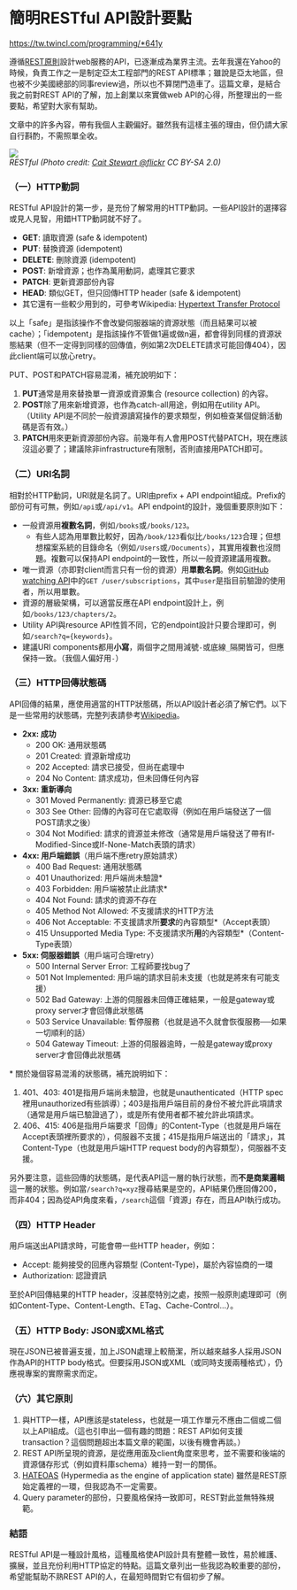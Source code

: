 簡明RESTful API設計要點
=================
https://tw.twincl.com/programming/*641y

遵循[REST原則](https://en.wikipedia.org/wiki/Representational_state_transfer)設計web服務的API，已逐漸成為業界主流。去年我還在Yahoo的時候，負責工作之一是制定亞太工程部門的REST API標準；雖說是亞太地區，但也被不少美國總部的同事review過，所以也不算閉門造車了。這篇文章，是結合我之前對REST API的了解，加上創業以來實做web API的心得，所整理出的一些要點，希望對大家有幫助。

文章中的許多內容，帶有我個人主觀偏好。雖然我有這樣主張的理由，但仍請大家自行斟酌，不需照單全收。

![](https://farm3.staticflickr.com/2099/3544229880_5f51d356ee_z_d.jpg)  
_RESTful (Photo credit: [Cait Stewart @flickr](https://www.flickr.com/photos/caitlinstewart/3544229880) CC BY-SA 2.0)_

### （一）HTTP動詞

RESTful API設計的第一步，是充份了解常用的HTTP動詞。一些API設計的選擇容或見人見智，用錯HTTP動詞就不好了。

*   **GET**: 讀取資源 (safe & idempotent)
*   **PUT**: 替換資源 (idempotent)
*   **DELETE**: 刪除資源 (idempotent)
*   **POST**: 新增資源；也作為萬用動詞，處理其它要求
*   **PATCH**: 更新資源部份內容
*   **HEAD**: 類似GET，但只回傳HTTP header (safe & idempotent)
*   其它還有一些較少用到的，可參考Wikipedia: [Hypertext Transfer Protocol](https://en.wikipedia.org/wiki/Hypertext_Transfer_Protocol#Request_methods)

以上「safe」是指該操作不會改變伺服器端的資源狀態（而且結果可以被cache）；「idempotent」是指該操作不管做1遍或做n遍，都會得到同樣的資源狀態結果（但不一定得到同樣的回傳值，例如第2次DELETE請求可能回傳404），因此client端可以放心retry。

PUT、POST和PATCH容易混淆，補充說明如下：

1.  **PUT**通常是用來替換單一資源或資源集合 (resource collection) 的內容。
2.  **POST**除了用來新增資源，也作為catch-all用途，例如用在utility API。（Utility API是不同於一般資源讀寫操作的要求類型，例如檢查某個促銷活動碼是否有效。）
3.  **PATCH**用來更新資源部份內容。前幾年有人會用POST代替PATCH，現在應該沒這必要了；建議除非infrastructure有限制，否則直接用PATCH即可。

### （二）URI名詞

相對於HTTP動詞，URI就是名詞了。URI由prefix + API endpoint組成。Prefix的部份可有可無，例如`/api`或`/api/v1`。API endpoint的設計，幾個重要原則如下：

*   一般資源用**複數名詞**，例如`/books`或`/books/123`。
    *   有些人認為用單數比較好，因為`/book/123`看似比`/books/123`合理；但想想檔案系統的目錄命名（例如`/Users`或`/Documents`），其實用複數也沒問題。複數可以保持API endpoint的一致性，所以一般資源建議用複數。
*   唯一資源（亦即對client而言只有一份的資源）用**單數名詞**。例如[GitHub watching API](https://developer.github.com/v3/activity/watching/#list-repositories-being-watched)中的`GET /user/subscriptions`，其中`user`是指目前驗證的使用者，所以用單數。
*   資源的層級架構，可以適當反應在API endpoint設計上，例如`/books/123/chapters/2`。
*   Utility API與resource API性質不同，它的endpoint設計只要合理即可，例如`/search?q={keywords}`。
*   建議URI components都用**小寫**，兩個字之間用減號`-`或底線`_`隔開皆可，但應保持一致。（我個人偏好用`-`）

### （三）HTTP回傳狀態碼

API回傳的結果，應使用適當的HTTP狀態碼，所以API設計者必須了解它們。以下是一些常用的狀態碼，完整列表請參考[Wikipedia](https://en.wikipedia.org/wiki/List_of_HTTP_status_codes)。

*   **2xx: 成功**
    *   200 OK: 通用狀態碼
    *   201 Created: 資源新增成功
    *   202 Accepted: 請求已接受，但尚在處理中
    *   204 No Content: 請求成功，但未回傳任何內容
*   **3xx: 重新導向**
    *   301 Moved Permanently: 資源已移至它處
    *   303 See Other: 回傳的內容可在它處取得（例如在用戶端發送了一個POST請求之後）
    *   304 Not Modified: 請求的資源並未修改（通常是用戶端發送了帶有If-Modified-Since或If-None-Match表頭的請求）
*   **4xx: 用戶端錯誤**（用戶端不應retry原始請求）
    *   400 Bad Request: 通用狀態碼
    *   401 Unauthorized: 用戶端尚未驗證\*
    *   403 Forbidden: 用戶端被禁止此請求\*
    *   404 Not Found: 請求的資源不存在
    *   405 Method Not Allowed: 不支援請求的HTTP方法
    *   406 Not Acceptable: 不支援請求所**要求**的內容類型\*（Accept表頭）
    *   415 Unsupported Media Type: 不支援請求所**用**的內容類型\*（Content-Type表頭）
*   **5xx: 伺服器錯誤**（用戶端可合理retry）
    *   500 Internal Server Error: 工程師要找bug了
    *   501 Not Implemented: 用戶端的請求目前未支援（也就是將來有可能支援）
    *   502 Bad Gateway: 上游的伺服器未回傳正確結果，一般是gateway或proxy server才會回傳此狀態碼
    *   503 Service Unavailable: 暫停服務（也就是過不久就會恢復服務──如果一切順利的話）
    *   504 Gateway Timeout: 上游的伺服器逾時，一般是gateway或proxy server才會回傳此狀態碼

\* 關於幾個容易混淆的狀態碼，補充說明如下：

1.  401、403: 401是指用戶端尚未驗證，也就是unauthenticated（HTTP spec裡用unauthorized有些誤導）；403是指用戶端目前的身份不被允許此項請求（通常是用戶端已驗證過了），或是所有使用者都不被允許此項請求。
2.  406、415: 406是指用戶端要求「回傳」的Content-Type（也就是用戶端在Accept表頭裡所要求的），伺服器不支援；415是指用戶端送出的「請求」，其Content-Type（也就是用戶端HTTP request body的內容類型），伺服器不支援。

另外要注意，這些回傳的狀態碼，是代表API這一層的執行狀態，而**不是商業邏輯**這一層的狀態。例如當`/search?q=xyz`搜尋結果是空的，API結果仍應回傳200，而非404；因為從API角度來看，`/search`這個「資源」存在，而且API執行成功。

### （四）HTTP Header

用戶端送出API請求時，可能會帶一些HTTP header，例如：

*   Accept: 能夠接受的回應內容類型 (Content-Type)，屬於內容協商的一環
*   Authorization: 認證資訊

至於API回傳結果的HTTP header，沒甚麼特別之處，按照一般原則處理即可（例如Content-Type、Content-Length、ETag、Cache-Control…）。

### （五）HTTP Body: JSON或XML格式

現在JSON已被普遍支援，加上JSON處理上較簡潔，所以越來越多人採用JSON作為API的HTTP body格式。但要採用JSON或XML（或同時支援兩種格式），仍應視專案的實際需求而定。

### （六）其它原則

1.  與HTTP一樣，API應該是stateless，也就是一項工作單元不應由二個或二個以上API組成。（這也引申出一個有趣的問題：REST API如何支援transaction？這個問題超出本篇文章的範圍，以後有機會再談。）
2.  REST API所呈現的資源，是從應用面及client角度來思考，並不需要和後端的資源儲存形式（例如資料庫schema）維持一對一的關係。
3.  [HATEOAS](https://en.wikipedia.org/wiki/Representational_state_transfer#Uniform_interface) (Hypermedia as the engine of application state) 雖然是REST原始定義裡的一環，但我認為不一定需要。
4.  Query parameter的部份，只要風格保持一致即可，REST對此並無特殊規範。

### 結語

RESTful API是一種設計風格，這種風格使API設計具有整體一致性，易於維護、擴展，並且充份利用HTTP協定的特點。這篇文章列出一些我認為較重要的部份，希望能幫助不熟REST API的人，在最短時間對它有個初步了解。
